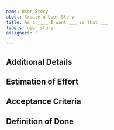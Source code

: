 ```yaml
---
name: User Story
about: Create a User Story
title: As a ____ I want ___ so that ___
labels: user story
assignees: ''

---
```


## Additional Details

## Estimation of Effort

## Acceptance Criteria

## Definition of Done
